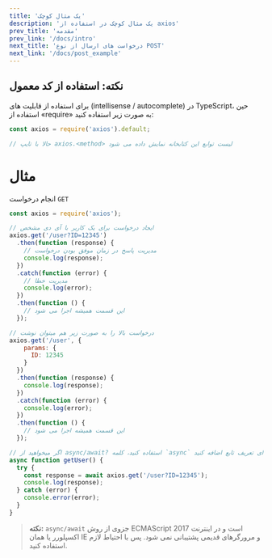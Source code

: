 ```yaml
---
title: 'یک مثال کوچک'
description: 'یک مثال کوچک در استفاده از axios'
prev_title: 'مقدمه'
prev_link: '/docs/intro'
next_title: 'درخواست های ارسال از نوع POST'
next_link: '/docs/post_example'
---
```


## نکته: استفاده از کد معمول
برای استفاده از قابلیت های (intellisense / autocomplete) در TypeScript، حین استفاده از «require» به صورت زیر استفاده کنید: 

```js
const axios = require('axios').default;

// حالا با تایپ axios.<method> لیست توابع این کتابخانه نمایش داده می شود
```

# مثال

انجام درخواست `GET` 

```js
const axios = require('axios');

// ایجاد درخواست برای یک کاربر با آی دی مشخص
axios.get('/user?ID=12345')
  .then(function (response) {
    // مدیریت پاسخ در زمان موفق بودن درخواست
    console.log(response);
  })
  .catch(function (error) {
    // مدیریت خطا
    console.log(error);
  })
  .then(function () {
    // این قسمت همیشه اجرا می شود
  });

// درخواست بالا را به صورت زیر هم میتوان نوشت
axios.get('/user', {
    params: {
      ID: 12345
    }
  })
  .then(function (response) {
    console.log(response);
  })
  .catch(function (error) {
    console.log(error);
  })
  .then(function () {
    // این قسمت همیشه اجرا می شود
  });  

// اگر میخواهید از async/await? استفاده کنید، کلمه `async` را در ابتدای تعریف تابع اضافه کنید.
async function getUser() {
  try {
    const response = await axios.get('/user?ID=12345');
    console.log(response);
  } catch (error) {
    console.error(error);
  }
}
```

> **نکته:** `async/await` جزوی از روش ECMAScript 2017 است و در اینترنت اکسپلورر یا همان IE و مرورگرهای قدیمی پشتیبانی نمی شود.
> پس با احتیاط لازم استفاده کنید.